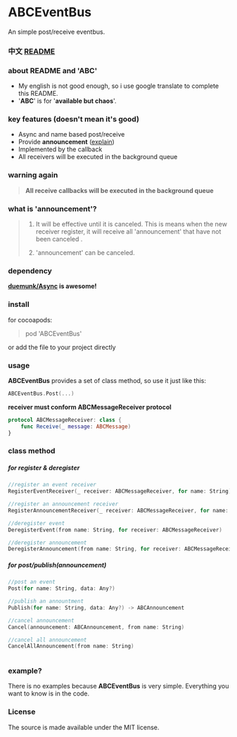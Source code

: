 # ABCEventBus
An simple post/receive eventbus.  

### 中文 [README](https://github.com/AKACoder/ABCEventBus/blob/master/README_zh.md)

### about README and  'ABC'
- My english is not good enough, so i use google translate to complete this README.  
- '**ABC**' is for '**available but chaos**'.  

### key features (doesn't mean it's good)  
- Async and name based post/receive  
- Provide **announcement** ([explain](https://github.com/AKACoder/ABCEventBus/blob/master/README.md#what-is-announcement))  
- Implemented by the callback  
- All receivers will be executed in the background queue  

### warning again
>**All receive callbacks will be executed in the background queue**

### what is 'announcement'?
>1. It will be effective until it is canceled.
>This is means when the new receiver register, 
>it will receive all 'announcement' that have not been canceled .
>  
>2. 'announcement' can be canceled.

### dependency  
**[duemunk/Async](https://github.com/duemunk/Async) is awesome!**  

### install  
for cocoapods:    
>pod 'ABCEventBus'
  
or add the file to your project directly 

### usage  
**ABCEventBus** provides a set of class method, so use it just like this:
```swift
ABCEventBus.Post(...)
```

**receiver must conform ABCMessageReceiver protocol**  
```swift
protocol ABCMessageReceiver: class {
    func Receive(_ message: ABCMessage)
}
```



### class method

##### for register & deregister  
```swift
//register an event receiver
RegisterEventReceiver(_ receiver: ABCMessageReceiver, for name: String)

//register an announcement receiver
RegisterAnnouncementReceiver(_ receiver: ABCMessageReceiver, for name: String)

//deregister event
DeregisterEvent(from name: String, for receiver: ABCMessageReceiver)

//deregister announcement
DeregisterAnnouncement(from name: String, for receiver: ABCMessageReceiver)

```


##### for post/publish(announcement)  
```swift
//post an event
Post(for name: String, data: Any?)

//publish an annountment
Publish(for name: String, data: Any?) -> ABCAnnouncement

//cancel announcement
Cancel(announcement: ABCAnnouncement, from name: String)

//cancel all announcement
CancelAllAnnouncement(from name: String)
 
```

### example?
There is no examples because **ABCEventBus** is very simple. 
Everything you want to know is in the code.

### License
The source is made available under the MIT license.


